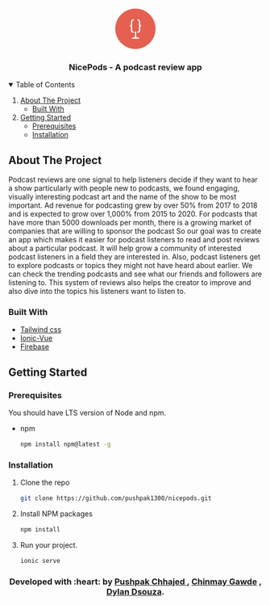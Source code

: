 
<!-- PROJECT LOGO -->
<br />
<p align="center">
  <a href="https://github.com/othneildrew/Best-README-Template">
    <img src="public/assets/icon/logo.png" alt="Logo" width="80" height="80">
  </a>

  <h3 align="center">NicePods - A podcast review app</h3>

 
</p>



<!-- TABLE OF CONTENTS -->
<details open="open">
  <summary>Table of Contents</summary>
  <ol>
    <li>
      <a href="#about-the-project">About The Project</a>
      <ul>
        <li><a href="#built-with">Built With</a></li>
      </ul>
    </li>
    <li>
      <a href="#getting-started">Getting Started</a>
      <ul>
        <li><a href="#prerequisites">Prerequisites</a></li>
        <li><a href="#installation">Installation</a></li>
      </ul>
    </li>
  </ol>
</details>

## About The Project


Podcast reviews are one signal to help listeners decide if they want to hear a show particularly with people new to podcasts, we found engaging, visually interesting podcast art and the name of the show to be most important. Ad revenue for podcasting grew by over 50% from 2017 to 2018 and is expected to grow over 1,000% from 2015 to 2020. For podcasts that have more than 5000 downloads per month, there is a growing market of companies that are willing to sponsor the podcast
So our goal was to create an app which makes it easier for podcast listeners to read and post reviews about a particular podcast. It will help grow a community of interested podcast listeners in a field they are interested in. Also, podcast listeners get to explore podcasts or topics they might not have heard about earlier. We can check the trending podcasts and see what our friends and followers are listening to. This system of reviews also helps the creator to improve and also dive into the topics his listeners want to listen to.


### Built With

* [Tailwind css](https://tailwindcss.com/)
* [Ionic-Vue](https://ionicframework.com/docs/vue/overview)
* [Firebase](https://firebase.google.com)


## Getting Started

### Prerequisites
You should have LTS version of Node and npm.
* npm
  ```sh
  npm install npm@latest -g
  ```

### Installation

1. Clone the repo
   ```sh
   git clone https://github.com/pushpak1300/nicepods.git
   ```
3. Install NPM packages
   ```sh
   npm install
   ```
4. Run your project.
   ```sh
   ionic serve
   ```


<h3 align="center"><b>Developed with :heart: by <a href="https://github.com/pushpak1300">Pushpak Chhajed </a> , <a href="https://github.com/chinmxy"> Chinmay Gawde</a> , <a href="https://github.com/dylandsouza00">Dylan Dsouza</a>.</b></h1>
